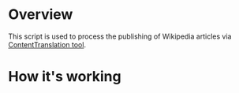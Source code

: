 
# Overview
This script is used to process the publishing of Wikipedia articles via [ContentTranslation tool](https://github.com/mdwikicx/cx-1).

# How it's working

